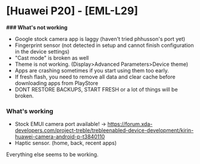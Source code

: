 # [Huawei P20] - [EML-L29]

**### What's not working**

* Google stock camera app is laggy (haven't tried phhusson's port yet)
* Fingerprint sensor (not detected in setup and cannot finish configuration in the device settings)
* "Cast mode" is broken as well
* Theme is not working. (Display>Advanced Parameters>Device theme)
* Apps are crashing sometimes if you start using them too early. 
* If fresh flash, you need to remove all data and clear cache before downloading apps from PlayStore
* DONT RESTORE BACKUPS, START FRESH or a lot of things will be broken.

### What's working

* Stock EMUI camera port available!  -> https://forum.xda-developers.com/project-treble/trebleenabled-device-development/kirin-huawei-camera-android-p-t3840110
* Haptic sensor.  (home, back, recent apps)


Everything else seems to be working. 

